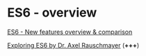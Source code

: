 # ES6 - overview

[ES6 - New features overview & comparison](http://es6-features.org/#DefaultWildcard)

[Exploring ES6 by Dr. Axel Rauschmayer](http://exploringjs.com/es6/index.html#toc_ch_modules) (**+++**)
